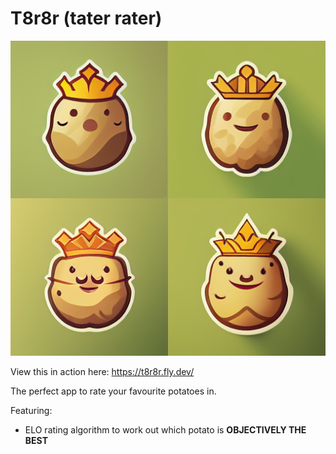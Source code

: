 # T8r8r (tater rater)

![](priv/static/images/cute_potato_king_logo_55f60310-c826-4d00-84a3-6db3ab494a0f-176ce782dd044d1fe74c21bf05df3ff7.png)

View this in action here: https://t8r8r.fly.dev/

The perfect app to rate your favourite potatoes in.

Featuring:

- ELO rating algorithm to work out which potato is **OBJECTIVELY THE BEST**
